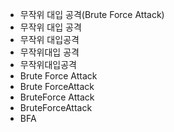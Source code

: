 - 무작위 대입 공격(Brute Force Attack)
- 무작위 대입 공격
- 무작위 대입공격
- 무작위대입 공격
- 무작위대입공격
- Brute Force Attack
- Brute ForceAttack
- BruteForce Attack
- BruteForceAttack
- BFA